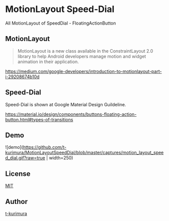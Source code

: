 MotionLayout Speed-Dial
================

All MotionLayout of SpeedDial - FloatingActionButton

MotionLayout
------------

> MotionLayout is a new class available in the ConstraintLayout 2.0 library to help Android developers manage motion and widget animation in their application.

https://medium.com/google-developers/introduction-to-motionlayout-part-i-29208674b10d



Speed-Dial
------------

Speed-Dial is shown at Google Material Design Guildeline.

https://material.io/design/components/buttons-floating-action-button.html#types-of-transitions

Demo
------------
![demo](https://github.com/t-kurimura/MotionLayoutSpeedDial/blob/master/captures/motion_layout_speed_dial.gif?raw=true | width=250)


License
------------
[MIT](https://github.com/tcnksm/tool/blob/master/LICENCE)


Author
------------

[t-kurimura](https://github.com/t-kurimura)
